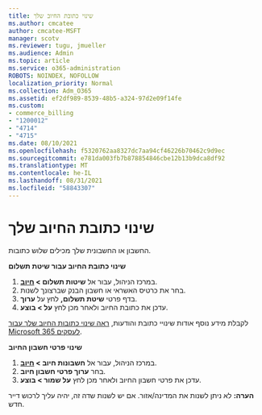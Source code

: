 ```yaml
---
title: שינוי כתובת החיוב שלך
ms.author: cmcatee
author: cmcatee-MSFT
manager: scotv
ms.reviewer: tugu, jmueller
ms.audience: Admin
ms.topic: article
ms.service: o365-administration
ROBOTS: NOINDEX, NOFOLLOW
localization_priority: Normal
ms.collection: Adm_O365
ms.assetid: ef2df989-8539-48b5-a324-97d2e09f14fe
ms.custom:
- commerce_billing
- "1200012"
- "4714"
- "4715"
ms.date: 08/10/2021
ms.openlocfilehash: f5320762aa8327dc7aa94cf46226b70462c9d9ec
ms.sourcegitcommit: e781da003fb7b878854846cbe12b13b9dca8df92
ms.translationtype: MT
ms.contentlocale: he-IL
ms.lasthandoff: 08/31/2021
ms.locfileid: "58843307"
---
```

# <a name="change-your-billing-address"></a>שינוי כתובת החיוב שלך

החשבון או החשבונית שלך מכילים שלוש כתובות.

**שינוי כתובת החיוב עבור שיטת תשלום**

1. במרכז הניהול, עבור אל **שיטות תשלום > [חיוב](https://go.microsoft.com/fwlink/p/?linkid=2018806)**.
2. בחר את כרטיס האשראי או חשבון הבנק שברצונך לשנות.
3. בדף פרטי **שיטת תשלום,** לחץ על **ערוך**.
4. עדכן את כתובת החיוב ולאחר מכן לחץ **על > בוצע**.

לקבלת מידע נוסף אודות שינויי כתובת והודעות, [ראה שינוי כתובות החיוב שלך עבור Microsoft 365 לעסקים](https://docs.microsoft.com/microsoft-365/commerce/billing-and-payments/change-your-billing-addresses).

**שינוי פרטי חשבון החיוב**

1. במרכז הניהול, עבור אל **חשבונות חיוב > [חיוב](https://admin.microsoft.com/Adminportal/Home?source=applauncher#/BillingAccounts/billing-accounts)**.
2. בחר **ערוך פרטי חשבון חיוב**.
3. עדכן את פרטי חשבון החיוב ולאחר מכן לחץ **על שמור > בוצע**.

**הערה:** לא ניתן לשנות את המדינה/אזור. אם יש לשנות שדה זה, יהיה עליך לרכוש דייר חדש.
